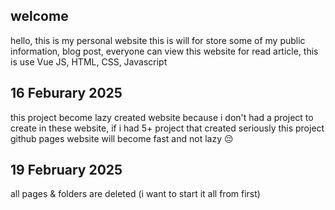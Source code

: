 ## welcome
hello, this is my personal website this is will for store some of my public information, blog post, everyone can view this website for read article, this is use Vue JS, HTML, CSS, Javascript

## 16 Feburary 2025
this project become lazy created website because i don't had a project to create in these website, if i had 5+ project that created seriously this project github pages website will become fast and not lazy 😔

## 19 February 2025
all pages & folders are deleted (i want to start it all from first)